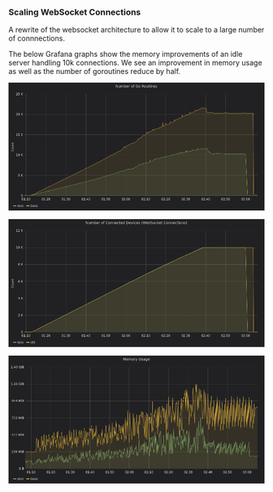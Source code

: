 ### Scaling WebSocket Connections

A rewrite of the websocket architecture to allow it to scale to a large number of connnections.

The below Grafana graphs show the memory improvements of an idle server handling 10k connections. We see an improvement in memory usage as well
as the number of goroutines reduce by half.

![Goroutines](assets/gr.png)

![WebSocket connections](assets/ws.png)

![Memory allocs](assets/mem.png)